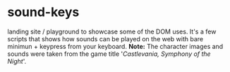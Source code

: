 # sound-keys
landing site / playground to showcase some of the DOM uses. It's a few scripts that shows how sounds can be played on the web with bare minimun + keypress from your keyboard. **Note:** The character images and sounds were taken from the game title '*Castlevania, Symphony of the Night*'.
